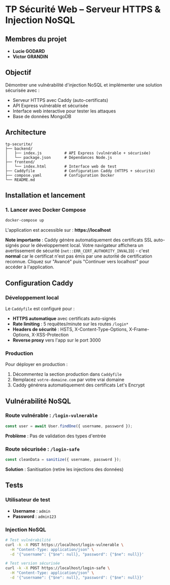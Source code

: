 # TP Sécurité Web – Serveur HTTPS & Injection NoSQL

## Membres du projet
- **Lucie GODARD**
- **Victor GRANDIN**

## Objectif

Démontrer une vulnérabilité d'injection NoSQL et implémenter une solution sécurisée avec :
- Serveur HTTPS avec Caddy (auto-certificats)
- API Express vulnérable et sécurisée
- Interface web interactive pour tester les attaques
- Base de données MongoDB

## Architecture

```
tp-securite/
├── backend/
│   ├── index.js          # API Express (vulnérable + sécurisée)
│   └── package.json      # Dépendances Node.js
├── frontend/
│   └── index.html        # Interface web de test
├── Caddyfile             # Configuration Caddy (HTTPS + sécurité)
├── compose.yaml          # Configuration Docker
└── README.md
```

## Installation et lancement

### 1. Lancer avec Docker Compose
```bash
docker-compose up
```

L'application est accessible sur : **https://localhost**

**Note importante** : Caddy génère automatiquement des certificats SSL auto-signés pour le développement local. Votre navigateur affichera un avertissement de sécurité (`net::ERR_CERT_AUTHORITY_INVALID`) - c'est **normal** car le certificat n'est pas émis par une autorité de certification reconnue. Cliquez sur "Avancé" puis "Continuer vers localhost" pour accéder à l'application.

## Configuration Caddy

### Développement local
Le `Caddyfile` est configuré pour :
- **HTTPS automatique** avec certificats auto-signés
- **Rate limiting** : 5 requêtes/minute sur les routes `/login*`
- **Headers de sécurité** : HSTS, X-Content-Type-Options, X-Frame-Options, X-XSS-Protection
- **Reverse proxy** vers l'app sur le port 3000

### Production
Pour déployer en production :
1. Décommentez la section production dans `Caddyfile`
2. Remplacez `votre-domaine.com` par votre vrai domaine
3. Caddy générera automatiquement des certificats Let's Encrypt

## Vulnérabilité NoSQL

### Route vulnérable : `/login-vulnerable`
```javascript
const user = await User.findOne({ username, password });
```
**Problème** : Pas de validation des types d'entrée

### Route sécurisée : `/login-safe`
```javascript
const cleanData = sanitize({ username, password });
```
**Solution** : Sanitisation (retire les injections des données)

## Tests

### Utilisateur de test
- **Username** : `admin`
- **Password** : `admin123`

### Injection NoSQL
```bash
# Test vulnérabilité
curl -k -X POST https://localhost/login-vulnerable \
  -H "Content-Type: application/json" \
  -d '{"username": {"$ne": null}, "password": {"$ne": null}}'

# Test version sécurisée
curl -k -X POST https://localhost/login-safe \
  -H "Content-Type: application/json" \
  -d '{"username": {"$ne": null}, "password": {"$ne": null}}'
```